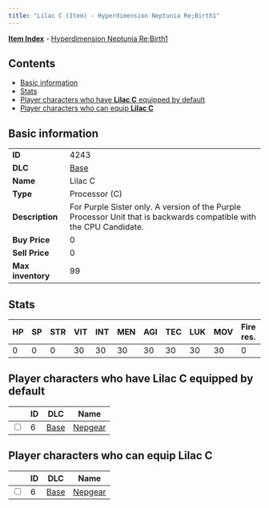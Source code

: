 ```yaml
---
title: "Lilac C (Item) - Hyperdimension Neptunia Re;Birth1"
---
```


[**Item Index**](/neptunia/rb1/item/index.html) - [Hyperdimension Neptunia Re;Birth1](/neptunia/rb1)

## Contents

- [Basic information](#basic-information)
- [Stats](#stats)
- [Player characters who have **Lilac C** equipped by default](#player-characters-who-have-lilac-c-equipped-by-default)
- [Player characters who can equip **Lilac C**](#player-characters-who-can-equip-lilac-c)

## Basic information

|   |   |
| -- | -- |
| **ID** | 4243 |
| **DLC** | [Base](/neptunia/rb1/dlc/1-base.html) |
| **Name** | Lilac C |
| **Type** | Processor (C) |
| **Description** | For Purple Sister only. A version of the Purple Processor Unit that is backwards compatible with the CPU Candidate. |
| **Buy Price** | 0 |
| **Sell Price** | 0 |
| **Max inventory** | 99 |

## Stats

| HP | SP | STR | VIT | INT | MEN | AGI | TEC | LUK | MOV | Fire res. | Ice res. | Wind res. | Lightning res. |
| -- | -- | --- | --- | --- | --- | --- | --- | --- | --- | --------- | -------- | --------- | -------------- |
| 0 | 0 | 0 | 30 | 30 | 30 | 30 | 30 | 30 | 30 | 0 | 0 | 0 | 0 |

## Player characters who have **Lilac C** equipped by default

|    | ID | DLC | Name |
| -- | -- | --- | ---- |
| <input type="checkbox" id="rb1-player-1-6" class="trackbox" /> | 6 | [Base](/neptunia/rb1/dlc/1-base.html) | [Nepgear](/neptunia/rb1/player/1-6-nepgear.html) |

## Player characters who can equip **Lilac C**

|    | ID | DLC | Name |
| -- | -- | --- | ---- |
| <input type="checkbox" id="rb1-player-1-6" class="trackbox" /> | 6 | [Base](/neptunia/rb1/dlc/1-base.html) | [Nepgear](/neptunia/rb1/player/1-6-nepgear.html) |